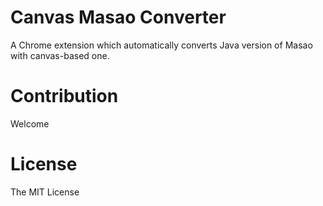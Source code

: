 # Canvas Masao Converter
A Chrome extension which automatically converts Java version of Masao with canvas-based one.

# Contribution
Welcome

# License
The MIT License
